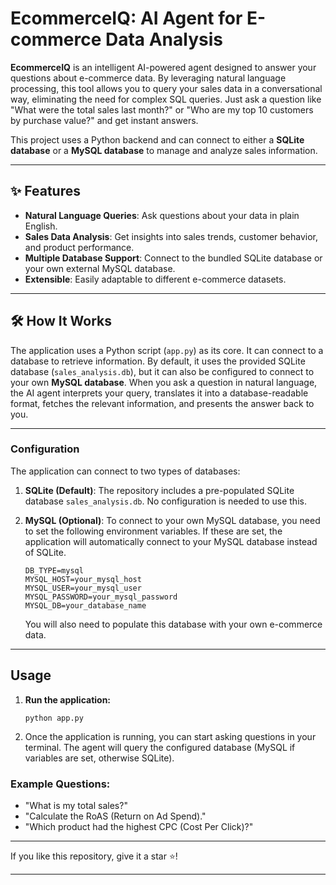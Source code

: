 # EcommerceIQ: AI Agent for E-commerce Data Analysis

**EcommerceIQ** is an intelligent AI-powered agent designed to answer your questions about e-commerce data. By leveraging natural language processing, this tool allows you to query your sales data in a conversational way, eliminating the need for complex SQL queries. Just ask a question like "What were the total sales last month?" or "Who are my top 10 customers by purchase value?" and get instant answers.

This project uses a Python backend and can connect to either a **SQLite database** or a **MySQL database** to manage and analyze sales information.

---

## ✨ Features

-   **Natural Language Queries**: Ask questions about your data in plain English.
-   **Sales Data Analysis**: Get insights into sales trends, customer behavior, and product performance.
-   **Multiple Database Support**: Connect to the bundled SQLite database or your own external MySQL database.
-   **Extensible**: Easily adaptable to different e-commerce datasets.

---

## 🛠️ How It Works

The application uses a Python script (`app.py`) as its core. It can connect to a database to retrieve information. By default, it uses the provided SQLite database (`sales_analysis.db`), but it can also be configured to connect to your own **MySQL database**. When you ask a question in natural language, the AI agent interprets your query, translates it into a database-readable format, fetches the relevant information, and presents the answer back to you.

---

### Configuration

The application can connect to two types of databases:

1.  **SQLite (Default)**: The repository includes a pre-populated SQLite database `sales_analysis.db`. No configuration is needed to use this.

2.  **MySQL (Optional)**: To connect to your own MySQL database, you need to set the following environment variables. If these are set, the application will automatically connect to your MySQL database instead of SQLite.

    ```
    DB_TYPE=mysql
    MYSQL_HOST=your_mysql_host
    MYSQL_USER=your_mysql_user
    MYSQL_PASSWORD=your_mysql_password
    MYSQL_DB=your_database_name
    ```
    
    You will also need to populate this database with your own e-commerce data.

---

## Usage

1.  **Run the application:**
    ```
    python app.py
    ```
2.  Once the application is running, you can start asking questions in your terminal. The agent will query the configured database (MySQL if variables are set, otherwise SQLite).

### Example Questions:
-   "What is my total sales?"
-   "Calculate the RoAS (Return on Ad Spend)."
-   "Which product had the highest CPC (Cost Per Click)?"

---

If you like this repository, give it a star ⭐!

---






